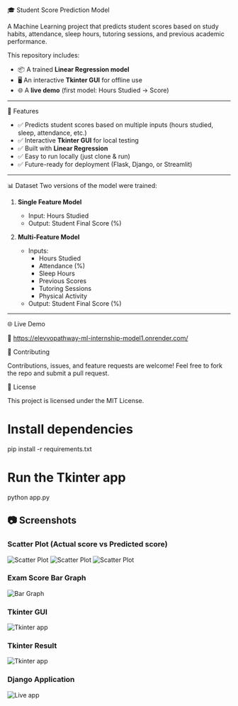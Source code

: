 🎓 Student Score Prediction Model  

A Machine Learning project that predicts student scores based on study habits, attendance, sleep hours, tutoring sessions, and previous academic performance.  

This repository includes:  
- 📦 A trained **Linear Regression model**  
- 🖥️ An interactive **Tkinter GUI** for offline use  
- 🌐 A **live demo** (first model: Hours Studied → Score)  

---

🚀 Features
- ✅ Predicts student scores based on multiple inputs (hours studied, sleep, attendance, etc.)  
- ✅ Interactive **Tkinter GUI** for local testing  
- ✅ Built with **Linear Regression**  
- ✅ Easy to run locally (just clone & run)  
- ✅ Future-ready for deployment (Flask, Django, or Streamlit)  

---

📊 Dataset
Two versions of the model were trained:  

1. **Single Feature Model**  
   - Input: Hours Studied  
   - Output: Student Final Score (%)  

2. **Multi-Feature Model**  
   - Inputs:  
     - Hours Studied  
     - Attendance (%)  
     - Sleep Hours  
     - Previous Scores  
     - Tutoring Sessions  
     - Physical Activity  
   - Output: Student Final Score (%)  

---
 

🌐 Live Demo

🔗 https://elevvopathway-ml-internship-model1.onrender.com/

🤝 Contributing

Contributions, issues, and feature requests are welcome!
Feel free to fork the repo and submit a pull request.

📜 License

This project is licensed under the MIT License.

# Install dependencies
pip install -r requirements.txt

# Run the Tkinter app
python app.py


## 📷 Screenshots

### Scatter Plot (Actual score vs Predicted score)
![Scatter Plot](scatterplot.png)
![Scatter Plot](https://raw.githubusercontent.com/RunseweMichael/ElevvoPathway-ML-Internship/main/images/scatterplot.png)
![Scatter Plot](https://github.com/RunseweMichael/ElevvoPathway-ML-Internship/blob/17721d3dbe4130a11a6ca60ec38201a15f55b0fd/djangoapp.png)




### Exam Score Bar Graph
![Bar Graph](images/barchart.png)

### Tkinter GUI
![Tkinter app](images/tkinter1.png)

### Tkinter Result
![Tkinter app](images/tkinter2.png)

### Django Application
![Live app](images/djangoApp.png)

